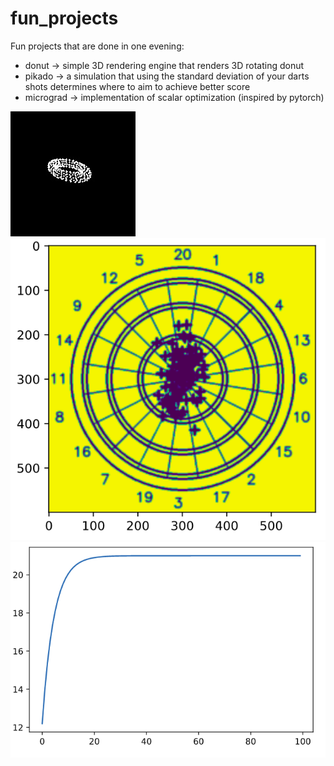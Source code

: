 # fun_projects

Fun projects that are done in one evening:
- donut -> simple 3D rendering engine that renders 3D rotating donut
- pikado -> a simulation that using the standard deviation of your darts shots determines where to aim to achieve better score
- micrograd -> implementation of scalar optimization (inspired by pytorch)

![donut](donut_rotating/video.gif) 
![pikado](pikado/pikado.png) 
![micorgrad](micrograd/micrograd.png "optimizing x** - 42x + 272")
